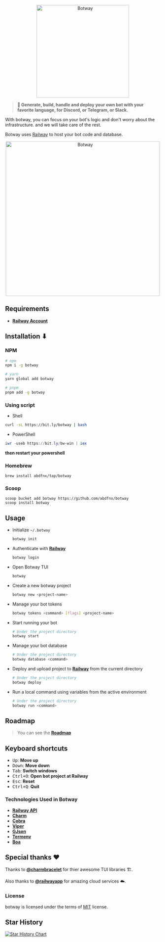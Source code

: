 <p align="center">
  <a href="https://botway.web.app" target="_blank">
    <img src="https://cdn-botway.up.railway.app/botway.svg" alt="Botway" width="300">
  </a>
</p>

> **🤖 Generate, build, handle and deploy your own bot with your favorite language, for Discord, or Telegram, or Slack.**

With botway, you can focus on your bot's logic and don't worry about the infrastructure. and we will take care of the rest.

Botway uses [Railway][rw] to host your bot code and database.

<p align="center">
  <a href="https://botway.web.app" target="_blank">
    <img src="https://cdn-botway.up.railway.app/assets/demo.mp4" alt="Botway" width="500">
  </a>
</p>

## Requirements

- [**Railway Account**][rw]

## Installation ⬇

### NPM

```bash
# npm
npm i -g botway

# yarn
yarn global add botway

# pnpm
pnpm add -g botway
```

### Using script

- Shell

```bash
curl -sL https://bit.ly/botway | bash
```

- PowerShell

```powershell
iwr -useb https://bit.ly/bw-win | iex
```

**then restart your powershell**

### Homebrew

```
brew install abdfnx/tap/botway
```

### Scoop

```
scoop bucket add botway https://github.com/abdfnx/botway
scoop install botway
```

## Usage

* Initialize `~/.botway`

  ```bash
  botway init
  ```

* Authenticate with [**Railway**][rw]

  ```bash
  botway login
  ```

* Open Botway TUI

  ```bash
  botway
  ```

* Create a new botway project

  ```bash
  botway new <project-name>
  ```

* Manage your bot tokens

  ```bash
  botway tokens <command> [flags] <project-name>
  ```

* Start running your bot

  ```bash
  # Under the project directory
  botway start
  ```

* Manage your bot database

  ```bash
  # Under the project directory
  botway database <command>
  ```

* Deploy and upload project to [**Railway**][rw] from the current directory

  ```bash
  # Under the project directory
  botway deploy
  ```

* Run a local command using variables from the active environment

  ```bash
  # Under the project directory
  botway run <command>
  ```

## Roadmap

> You can see the [**Roadmap**](https://github.com/users/abdfnx/projects/10)

## Keyboard shortcuts

- <kbd>Up</kbd>: **Move up**
- <kbd>Down</kbd>: **Move down**
- <kbd>Tab</kbd>: **Switch windows**
- <kbd>Ctrl+O</kbd>: **Open bot project at Railway**
- <kbd>Esc</kbd>: **Reset**
- <kbd>Ctrl+Q</kbd>: **Quit**

### Technologies Used in Botway

- [**Railway API**][rw]
- [**Charm**](https://charm.sh)
- [**Cobra**](https://github.com/spf13/cobra)
- [**Viper**](https://github.com/spf13/viper)
- [**GJson**](https://github.com/tidwall/gjson)
- [**Termenv**](https://github.com/muesli/termenv)
- [**Boa**](https://github.com/elewis787/boa)

## Special thanks ❤

Thanks to [**@charmbracelet**](https://github.com/charmbracelet) for thier awesome TUI libraries 🏗.

Also thanks to [**@railwayapp**](https://github.com/railwayapp) for amazing cloud services ☁️.

### License

botway is licensed under the terms of [MIT](https://github.com/abdfnx/botway/blob/main/LICENSE) license.

## Star History

[![Star History Chart](https://api.star-history.com/svg?repos=abdfnx/botway&type=Date)](https://star-history.com/#abdfnx/botway)

[rw]: https://railway.app
